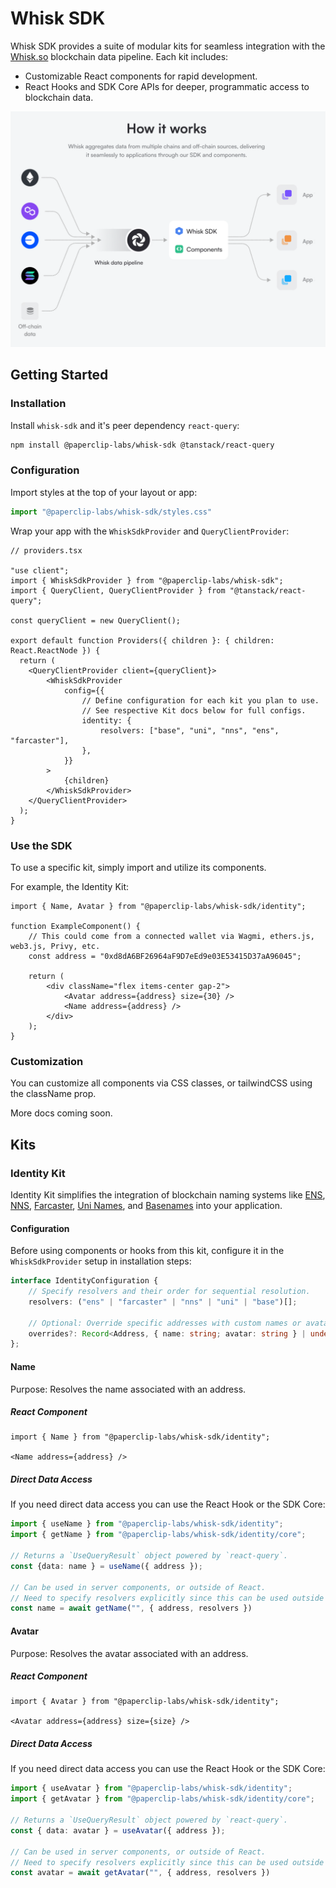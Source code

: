 # Whisk SDK

Whisk SDK provides a suite of modular kits for seamless integration with the [Whisk.so](https://whisk.so) blockchain data pipeline. Each kit includes:
- Customizable React components for rapid development.
- React Hooks and SDK Core APIs for deeper, programmatic access to blockchain data.

![Whisk Diagram](docs/img/how-it-works.png)

## Getting Started

### Installation

Install `whisk-sdk` and it's peer dependency `react-query`:
```bash
npm install @paperclip-labs/whisk-sdk @tanstack/react-query
```

### Configuration

Import styles at the top of your layout or app:
```typescript
import "@paperclip-labs/whisk-sdk/styles.css"
```

Wrap your app with the `WhiskSdkProvider` and `QueryClientProvider`:
```JSX
// providers.tsx

"use client";
import { WhiskSdkProvider } from "@paperclip-labs/whisk-sdk";
import { QueryClient, QueryClientProvider } from "@tanstack/react-query";

const queryClient = new QueryClient();

export default function Providers({ children }: { children: React.ReactNode }) {
  return (
    <QueryClientProvider client={queryClient}>
        <WhiskSdkProvider
            config={{
                // Define configuration for each kit you plan to use. 
                // See respective Kit docs below for full configs.
                identity: {
                    resolvers: ["base", "uni", "nns", "ens", "farcaster"], 
                },
            }}
        >
            {children}
        </WhiskSdkProvider>
    </QueryClientProvider>
  );
}
```

### Use the SDK

To use a specific kit, simply import and utilize its components. 

For example, the Identity Kit:
```JSX
import { Name, Avatar } from "@paperclip-labs/whisk-sdk/identity";

function ExampleComponent() {
    // This could come from a connected wallet via Wagmi, ethers.js, web3.js, Privy, etc.
    const address = "0xd8dA6BF26964aF9D7eEd9e03E53415D37aA96045";

    return (
        <div className="flex items-center gap-2">
            <Avatar address={address} size={30} />
            <Name address={address} />
        </div>
    );
}
```

### Customization

You can customize all components via CSS classes, or tailwindCSS using the className prop. 

More docs coming soon.

## Kits 

### Identity Kit

Identity Kit simplifies the integration of blockchain naming systems like [ENS](https://ens.domains/), [NNS](https://nns.xyz/), [Farcaster](https://www.farcaster.xyz/), [Uni Names](https://blog.uniswap.org/introducing-uni-eth-your-unique-web3-username), and [Basenames](https://www.base.org/names) into your application.


#### Configuration

Before using components or hooks from this kit, configure it in the `WhiskSdkProvider` setup in installation steps:
```typescript
interface IdentityConfiguration {
    // Specify resolvers and their order for sequential resolution.
    resolvers: ("ens" | "farcaster" | "nns" | "uni" | "base")[]; 

    // Optional: Override specific addresses with custom names or avatars.
    overrides?: Record<Address, { name: string; avatar: string } | undefined>;
};
```

#### Name 

Purpose: Resolves the name associated with an address.

##### React Component
```JSX
import { Name } from "@paperclip-labs/whisk-sdk/identity";

<Name address={address} />
```

##### Direct Data Access
If you need direct data access you can use the React Hook or the SDK Core:
```typescript
import { useName } from "@paperclip-labs/whisk-sdk/identity";
import { getName } from "@paperclip-labs/whisk-sdk/identity/core";

// Returns a `UseQueryResult` object powered by `react-query`.
const {data: name } = useName({ address });

// Can be used in server components, or outside of React. 
// Need to specify resolvers explicitly since this can be used outside of the WhiskSdkProvider.
const name = await getName("", { address, resolvers })
```

#### Avatar

Purpose: Resolves the avatar associated with an address.

##### React Component
```JSX
import { Avatar } from "@paperclip-labs/whisk-sdk/identity";

<Avatar address={address} size={size} />
```

##### Direct Data Access
If you need direct data access you can use the React Hook or the SDK Core:
```typescript
import { useAvatar } from "@paperclip-labs/whisk-sdk/identity";
import { getAvatar } from "@paperclip-labs/whisk-sdk/identity/core";

// Returns a `UseQueryResult` object powered by `react-query`.
const { data: avatar } = useAvatar({ address });

// Can be used in server components, or outside of React. 
// Need to specify resolvers explicitly since this can be used outside of the WhiskSdkProvider
const avatar = await getAvatar("", { address, resolvers })
```




